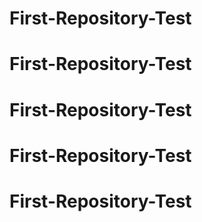 # First-Repository-Test
# First-Repository-Test
# First-Repository-Test
# First-Repository-Test
# First-Repository-Test
